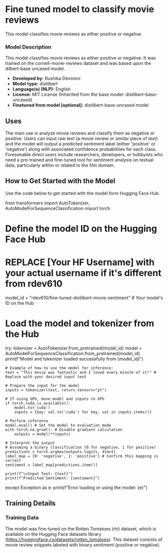 # Fine tuned model to classify movie reviews 

This model classifies movie reviews as either positive or negative. 

### Model Description

<!-- Provide a longer summary of what this model is. -->

This model classifies movie reviews as either positive or negative. It was trained on the cornell-movie-reviews dataset and was based upon the dilbert-base uncased model. 

- **Developed by:** Rushika Devineni
- **Model type:** distilbert
- **Language(s) (NLP):** English
- **License:** MIT License (Inherited from the base model: distilbert-base-uncased)
- **Finetuned from model [optional]:** distilbert-base-uncased model


## Uses
The main use is analyze movie reviews and classify them as negative or positive.
Users can input raw text (a movie review or similar piece of text) and the model will output a predicted sentiment label (either 'positive' or 'negative') along with associated confidence probabilities for each class.
Foreseeable direct users include researchers, developers, or hobbyists who need a pre-trained and fine-tuned tool for sentiment analysis on textual data, particularly within or related to the film domain.

## How to Get Started with the Model

Use the code below to get started with the model form Hugging Face Hub.

from transformers import AutoTokenizer, AutoModelForSequenceClassification
import torch

# Define the model ID on the Hugging Face Hub
# REPLACE [Your HF Username] with your actual username if it's different from rdev610
model_id = "rdev610/fine-tuned-distilbert-movie-sentiment" # Your model's ID on the Hub

# Load the model and tokenizer from the Hub
try:
    tokenizer = AutoTokenizer.from_pretrained(model_id)
    model = AutoModelForSequenceClassification.from_pretrained(model_id)
    print(f"Model and tokenizer loaded successfully from {model_id}")

    # Example of how to use the model for inference:
    text = "This movie was fantastic and I loved every minute of it!" # Replace with your desired input text

    # Prepare the input for the model
    inputs = tokenizer(text, return_tensors="pt")

    # If using GPU, move model and inputs to GPU
    if torch.cuda.is_available():
        model.to('cuda')
        inputs = {key: val.to('cuda') for key, val in inputs.items()}

    # Perform inference
    model.eval() # Set the model to evaluation mode
    with torch.no_grad(): # Disable gradient calculation
        outputs = model(**inputs)

    # Interpret the output
    # Assuming a binary classification (0 for negative, 1 for positive)
    predictions = torch.argmax(outputs.logits, dim=1)
    label_map = {0: 'negative', 1: 'positive'} # Confirm this mapping is correct
    sentiment = label_map[predictions.item()]

    print(f"\nInput Text: {text}")
    print(f"Predicted Sentiment: {sentiment}")

except Exception as e:
    print(f"Error loading or using the model: {e}")

## Training Details

### Training Data

The model was fine-tuned on the Rotten Tomatoes (rtr) dataset, which is available on the Hugging Face datasets library (https://huggingface.co/datasets/rotten_tomatoes). This dataset consists of movie review snippets labeled with binary sentiment (positive or negative).

